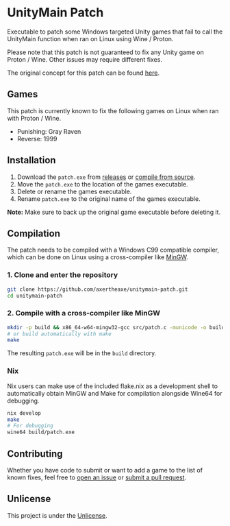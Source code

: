 # UnityMain Patch

Executable to patch some Windows targeted Unity games that fail to call the UnityMain function when ran on Linux using Wine / Proton.

Please note that this patch is not guaranteed to fix any Unity game on Proton / Wine. Other issues may require different fixes.

The original concept for this patch can be found [here](https://notabug.org/Krock/dawn/issues/454).

## Games

This patch is currently known to fix the following games on Linux when ran with Proton / Wine.

* Punishing: Gray Raven
* Reverse: 1999

## Installation

1. Download the `patch.exe` from [releases](https://github.com/axertheaxe/unitymain-patch/releases) or [compile from source](#Compilation).
2. Move the `patch.exe` to the location of the games executable.
3. Delete or rename the games executable.
4. Rename `patch.exe` to the original name of the games executable.

**Note:** Make sure to back up the original game executable before deleting it.

## Compilation

The patch needs to be compiled with a Windows C99 compatible compiler, which can be done on Linux using a cross-compiler like [MinGW](https://www.mingw-w64.org).

### 1. Clone and enter the repository

```sh
git clone https://github.com/axertheaxe/unitymain-patch.git
cd unitymain-patch
```

### 2. Compile with a cross-compiler like MinGW

```sh
mkdir -p build && x86_64-w64-mingw32-gcc src/patch.c -municode -o build/patch.exe
# or build automatically with make
make
```

The resulting `patch.exe` will be in the `build` directory.

### Nix

Nix users can make use of the included flake.nix as a development shell to automatically obtain MinGW and Make for compilation alongside Wine64 for debugging.

```sh
nix develop
make
# For debugging
wine64 build/patch.exe
```

## Contributing

Whether you have code to submit or want to add a game to the list of known fixes, feel free to [open an issue](https://github.com/axertheaxe/unitymain-patch/issues/new)
or [submit a pull request](https://github.com/axertheaxe/unitymain-patch/compare).

## Unlicense

This project is under the [Unlicense](UNLICENSE).
